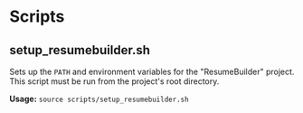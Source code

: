 <!----------------------------------------------------------------------- 
	This is part of the documentation of Deployo.io Resume Builder System.
	Copyright (C) 2025
	Leila Otto Algarve
	See LICENSE.md for copying conditions. 
------------------------------------------------------------------------>
# Scripts

## setup_resumebuilder.sh

Sets up the `PATH` and environment variables for the "ResumeBuilder" project. This script must be run from the project's root directory.

**Usage:** `source scripts/setup_resumebuilder.sh`
